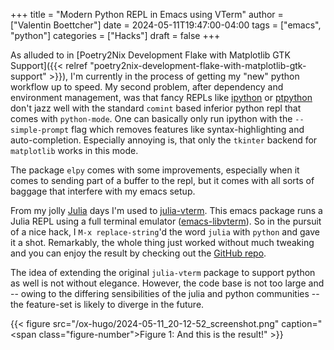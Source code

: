 +++
title = "Modern Python REPL in Emacs using VTerm"
author = ["Valentin Boettcher"]
date = 2024-05-11T19:47:00-04:00
tags = ["emacs", "python"]
categories = ["Hacks"]
draft = false
+++

As alluded to in [Poetry2Nix Development Flake with Matplotlib GTK
Support]({{< relref "poetry2nix-development-flake-with-matplotlib-gtk-support" >}}), I'm currently in the process of getting my "new" python
workflow up to speed. My second problem, after dependency and
environment management, was that fancy REPLs like [ipython](https://ipython.org/) or [ptpython](https://github.com/prompt-toolkit/ptpython.git)
don't jazz well with the standard `comint` based inferior python repl
that comes with `python-mode`. One can basically only run ipython with
the `--simple-prompt` flag which removes features like
syntax-highlighting and auto-completion. Especially annoying is, that
only the `tkinter` backend for `matplotlib` works in this mode.

The package `elpy` comes with some improvements, especially when it
comes to sending part of a buffer to the repl, but it comes with all
sorts of baggage that interfere with my emacs setup.

From my jolly [Julia](https://julialang.org/) days I'm used to [julia-vterm](https://github.com/shg/julia-vterm.el). This emacs package
runs a Julia REPL using a full terminal emulator ([emacs-libvterm](https://github.com/akermu/emacs-libvterm)). So
in the pursuit of a nice hack, I `M-x replace-string`'d the word `julia`
with `python` and gave it a shot. Remarkably, the whole thing just
worked without much tweaking and you can enjoy the result by checking
out the [GitHub repo](https://github.com/vale981/python-vterm.el).

The idea of extending the original `julia-vterm` package to support
python as well is not without elegance. However, the code base is not
too large and -- owing to the differing sensibilities of the julia and
python communities -- the feature-set is likely to diverge in the
future.

{{< figure src="/ox-hugo/2024-05-11_20-12-52_screenshot.png" caption="<span class=\"figure-number\">Figure 1: </span>And this is the result!" >}}
